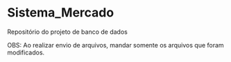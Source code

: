 # Sistema_Mercado
Repositório do projeto de banco de dados

OBS: Ao realizar envio de arquivos, mandar somente os arquivos que foram modificados.
